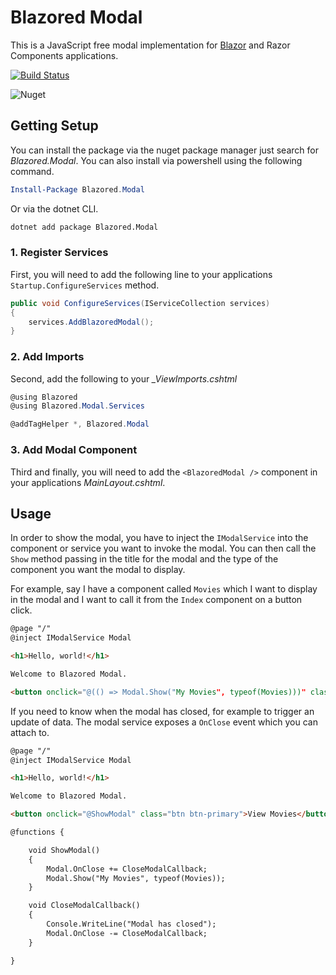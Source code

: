 # Blazored Modal
This is a JavaScript free modal implementation for [Blazor](https://blazor.net) and Razor Components applications.

[![Build Status](https://dev.azure.com/blazored/Modal/_apis/build/status/Blazored.Modal?branchName=master)](https://dev.azure.com/blazored/Modal/_build/latest?definitionId=4&branchName=master)

![Nuget](https://img.shields.io/nuget/v/blazored.modal.svg)

## Getting Setup
You can install the package via the nuget package manager just search for *Blazored.Modal*. You can also install via powershell using the following command.

```powershell
Install-Package Blazored.Modal
```

Or via the dotnet CLI.

```bash
dotnet add package Blazored.Modal
```

### 1. Register Services
First, you will need to add the following line to your applications `Startup.ConfigureServices` method.

```csharp
public void ConfigureServices(IServiceCollection services)
{
    services.AddBlazoredModal();
}
```

### 2. Add Imports
Second, add the following to your *_ViewImports.cshtml*

```csharp
@using Blazored
@using Blazored.Modal.Services

@addTagHelper *, Blazored.Modal
```

### 3. Add Modal Component
Third and finally, you will need to add the `<BlazoredModal />` component in your applications *MainLayout.cshtml*.

## Usage
In order to show the modal, you have to inject the `IModalService` into the component or service you want to invoke the modal. You can then call the `Show` method passing in the title for the modal and the type of the component you want the modal to display. 

For example, say I have a component called `Movies` which I want to display in the modal and I want to call it from the `Index` component on a button click.

```html
@page "/"
@inject IModalService Modal

<h1>Hello, world!</h1>

Welcome to Blazored Modal.

<button onclick="@(() => Modal.Show("My Movies", typeof(Movies)))" class="btn btn-primary">View Movies</button>
```

If you need to know when the modal has closed, for example to trigger an update of data. The modal service exposes a `OnClose` event which you can attach to. 

```html
@page "/"
@inject IModalService Modal

<h1>Hello, world!</h1>

Welcome to Blazored Modal.

<button onclick="@ShowModal" class="btn btn-primary">View Movies</button>

@functions {

    void ShowModal()
    {
        Modal.OnClose += CloseModalCallback;
        Modal.Show("My Movies", typeof(Movies));
    }

    void CloseModalCallback()
    {
        Console.WriteLine("Modal has closed");
        Modal.OnClose -= CloseModalCallback;
    }

}
```
